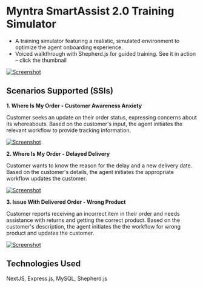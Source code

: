 # Myntra SmartAssist 2.0 Training Simulator

- A training simulator featuring a realistic, simulated environment to optimize the agent onboarding experience.
- Voiced walkthrough with Shepherd.js for guided training. See it in action – click the thumbnail

[![Screenshot](https://i9.ytimg.com/vi_webp/QCYIkCgSh8Y/mq2.webp?sqp=CKTn4bAG-oaymwEmCMACELQB8quKqQMa8AEB-AH-CYAC0AWKAgwIABABGGEgYShhMA8=&rs=AOn4CLA5uxfuKmOYjYJUCkOH0Xi-70Blew)](https://www.youtube.com/watch?v=QCYIkCgSh8Y&list=PLb5SN1b1JnuN_BKyEeuBwIUHbxZbZYUMa)

## Scenarios Supported (SSIs)

**1. Where Is My Order - Customer Awareness Anxiety**

Customer seeks an update on their order status, expressing concerns about its whereabouts. Based on the customer's input, the agent initiates the relevant workflow to provide tracking information.

[![Screenshot]()]()

**2. Where Is My Order - Delayed Delivery**

Customer wants to know the reason for the delay and a new delivery date. Based on the customer's details, the agent initiates the appropriate workflow updates the customer.

[![Screenshot]()]()

**3. Issue With Delivered Order - Wrong Product**

Customer reports receiving an incorrect item in their order and needs assistance with returns and getting the correct product. Based on the customer's description, the agent initiates the the workflow for wrong product and updates the customer.

[![Screenshot](https://i9.ytimg.com/vi_webp/p3d4hnB1mqQ/mq3.webp?sqp=CLD84bAG&rs=AOn4CLCy7TSZaF6fN2oVq_uzSljJwyCr9g)](https://www.youtube.com/watch?v=p3d4hnB1mqQ&list=PLb5SN1b1JnuN_BKyEeuBwIUHbxZbZYUMa&index=4)

## Technologies Used

NextJS, Express.js, MySQL, Shepherd.js
